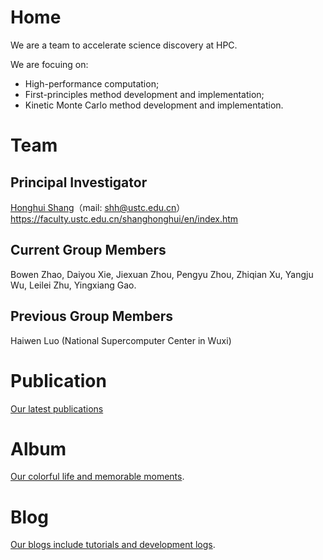 # Home
We are a team to accelerate science discovery at HPC.  

We are focuing on:

- High-performance computation;
- First-principles method development and implementation;
- Kinetic Monte Carlo method development and implementation.

# Team

## Principal Investigator

[Honghui Shang](http://www.hfnl.ustc.edu.cn/detail?id=21014)（mail: shh@ustc.edu.cn）
https://faculty.ustc.edu.cn/shanghonghui/en/index.htm

## Current Group Members 
Bowen Zhao, Daiyou Xie, Jiexuan Zhou, Pengyu Zhou, Zhiqian Xu, Yangju Wu, Leilei Zhu, Yingxiang Gao.

## Previous Group Members
Haiwen Luo (National Supercomputer Center in Wuxi)

# Publication
[Our latest publications](/publication/pub_other.html)

<!-- [Old version](https://quantumict.github.io/QuantumICT/publication/publications). -->

# Album
[Our colorful life and memorable moments](/album/index).

# Blog
[Our blogs include tutorials and development logs](/blog/).

<!-- # Group Meeting -->
<!-- [Our group meeting records](https://quantumict.github.io/QuantumICT/group_meeting).-->
